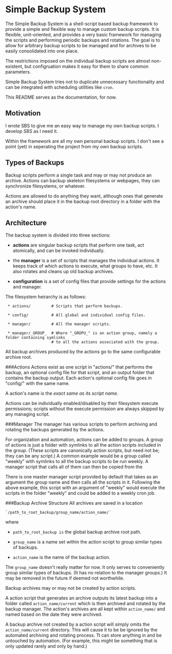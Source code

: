 Simple Backup System
====================
The Simple Backup System is a shell-script based backup framework to provide a simple and flexible way to manage custom backup scripts. It is flexible, unit-oriented, and provides a very basic framework for managing the scripts and performing periodic backups and rotations. The goal is to allow for arbitrary backup scripts to be managed and for archives to be easily consolidated into one place.

The restrictions imposed on the individual backup scripts are almost non-existent, but configruation makes it easy for them to share common parameters.

Simple Backup System tries not to duplicate unnecessary functionality and can be integrated with scheduling utilities like `cron`.

This README serves as the documentation, for now.


Motivation
----------
I wrote SBS to give me an easy way to manage my own backup scripts. I develop SBS as I need it.

Within the framework are all my own personal backup scripts. I don't see a point (yet) in seperating the project from my own backup scripts.


Types of Backups
----------------
Backup scripts perform a single task and may or may not produce an archive. Actions can backup skeleton filesystems or webpages, they can synchronize filesystems, or whatever.

Actions are allowed to do anything they want, although ones that generate an archive should place it in the backup root directory in a folder with the action's name.


Architecture
------------
The backup system is divided into three sections:

* **actions** are singular backup scripts that perform one task, act atomically, and can be invoked individually.

* the **manager** is a set of scripts that manages the individual actions. It keeps track of which actions to execute, what groups to have, etc. It also rotates and cleans up old backup archives.

* **configuration** is a set of config files that provide settings for the actions and manager.

The filesystem heirarchy is as follows:

     * actions/         # Scripts that perform backups.

     * config/          # All global and individual config files.

     * manager/         # All the manager scripts.

     * manager/_GROUP_  # Where "_GROPU_" is an action group, namely a folder containing symlinks
                        # to all the actions associated with the group.

All backup archives produced by the actions go to the same configurable archive root.


###Actions
Actions exist as one script in "actions/" that performs the backup, an optional config file for that script, and an output folder that contains the backup output. Each action's optional config file goes in "config/" with the same name.

A action's name is the *exact same as its script name*.

Actions can be individually enabled/disabled by their filesystem execute permissions; scripts without the execute permission are always skipped by any managing script.


###Manager
The manager has various scripts to perform archiving and rotating the backups generated by the actions.

For organization and automation, actions can be added to groups. A group of actions is just a folder with symlinks to all the action scripts included in the group. (These scripts are canonically action scripts, but need not be; they can be any script.) A common example would be a group called "weekly" with symlinks to all the backup scripts to be run weekly. A manager script that calls all of them can then be copied from the

There is one master manager script provided by default that takes as an argument the group name and then calls all the scripts in it. Following the above example, this script with an argument of "weekly" would execute the scripts in the folder "weekly" and could be added to a weekly cron job.


###Backup Archive Structure
All archives are saved in a location

    `/path_to_root_backup/group_name/action_name/`

where

* `path_to_root_backup is` the global backup archive root path.

* `group_name` is a name set within the action script to group similar types of backups.

* `action_name` is the name of the backup action.

The `group_name` doesn't really matter for now. It only serves to conveniently group similar types of backups. (It has no relation to the manager groups.) It may be removed in the future if deemed not worthwhile.

Backup archives may or may not be created by action scripts.

A action script that generates an archive outputs its latest backup into a folder called `action_name/current` which is then archived and rotated by the backup manager. The action's archives are all kept within `action_name/` and named based on the date they were archived.

A backup archive not created by a action script will simply omits the `action_name/current` directory. This will cause it to be be ignored by the automated archiving and rotating process. Tt can store anything in and be untouched by automation. (For example, this might be something that is only updated rarely and only by hand.)
